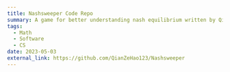 ```yaml
---
title: Nashsweeper Code Repo
summary: A game for better understanding nash equilibrium written by QianZehao.
tags:
  - Math
  - Software
  - CS
date: 2023-05-03
external_link: https://github.com/QianZeHao123/Nashsweeper
---
```

